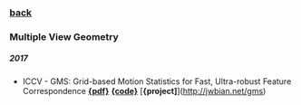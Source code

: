 ### [back](README.md)

### Multiple View Geometry
##### 2017
- ICCV - GMS: Grid-based Motion Statistics for Fast, Ultra-robust Feature Correspondence [**{pdf}**](http://openaccess.thecvf.com/content_cvpr_2017/papers/Bian_GMS_Grid-based_Motion_CVPR_2017_paper.pdf) [**{code}**](https://github.com/JiawangBian/GMS-Feature-Matcher) [**{project]**](http://jwbian.net/gms)
